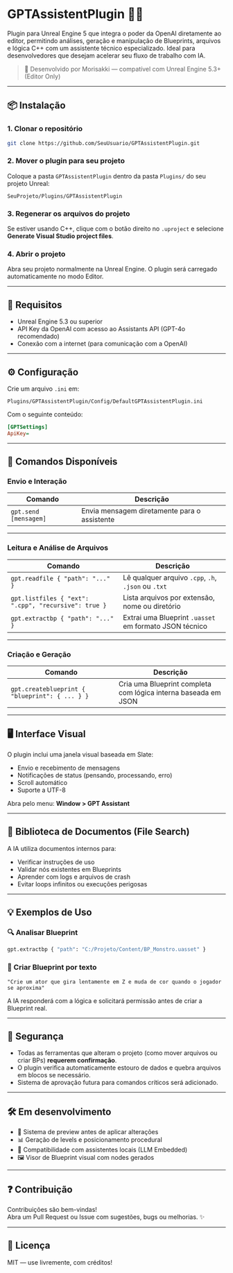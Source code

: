 
# GPTAssistentPlugin 🧠🔧

Plugin para Unreal Engine 5 que integra o poder da OpenAI diretamente ao editor, permitindo análises, geração e manipulação de Blueprints, arquivos e lógica C++ com um assistente técnico especializado. Ideal para desenvolvedores que desejam acelerar seu fluxo de trabalho com IA.

> 🚀 Desenvolvido por Morisakki — compatível com Unreal Engine 5.3+ (Editor Only)

---

## 📦 Instalação

### 1. Clonar o repositório
```bash
git clone https://github.com/SeuUsuario/GPTAssistentPlugin.git
```

### 2. Mover o plugin para seu projeto
Coloque a pasta `GPTAssistentPlugin` dentro da pasta `Plugins/` do seu projeto Unreal:

```
SeuProjeto/Plugins/GPTAssistentPlugin
```

### 3. Regenerar os arquivos do projeto
Se estiver usando C++, clique com o botão direito no `.uproject` e selecione **Generate Visual Studio project files**.

### 4. Abrir o projeto
Abra seu projeto normalmente na Unreal Engine. O plugin será carregado automaticamente no modo Editor.

---

## 🧠 Requisitos

- Unreal Engine 5.3 ou superior  
- API Key da OpenAI com acesso ao Assistants API (GPT-4o recomendado)  
- Conexão com a internet (para comunicação com a OpenAI)  

---

## ⚙️ Configuração

Crie um arquivo `.ini` em:

```
Plugins/GPTAssistentPlugin/Config/DefaultGPTAssistentPlugin.ini
```

Com o seguinte conteúdo:

```ini
[GPTSettings]
ApiKey=
```

---

## 🧪 Comandos Disponíveis

### Envio e Interação

| Comando                         | Descrição |
|----------------------------------|-----------|
| `gpt.send [mensagem]`           | Envia mensagem diretamente para o assistente |


---

### Leitura e Análise de Arquivos

| Comando                                     | Descrição |
|--------------------------------------------|-----------|
| `gpt.readfile { "path": "..." }`           | Lê qualquer arquivo `.cpp`, `.h`, `.json` ou `.txt` |
| `gpt.listfiles { "ext": ".cpp", "recursive": true }` | Lista arquivos por extensão, nome ou diretório |
| `gpt.extractbp { "path": "..." }`          | Extrai uma Blueprint `.uasset` em formato JSON técnico |

---

### Criação e Geração

| Comando                                         | Descrição |
|------------------------------------------------|-----------|
| `gpt.createblueprint { "blueprint": { ... } }` | Cria uma Blueprint completa com lógica interna baseada em JSON |


---

## 🖥️ Interface Visual

O plugin inclui uma janela visual baseada em Slate:
- Envio e recebimento de mensagens  
- Notificações de status (pensando, processando, erro)  
- Scroll automático  
- Suporte a UTF-8  

Abra pelo menu: **Window > GPT Assistant**

---

## 📁 Biblioteca de Documentos (File Search)

A IA utiliza documentos internos para:
- Verificar instruções de uso  
- Validar nós existentes em Blueprints  
- Aprender com logs e arquivos de crash  
- Evitar loops infinitos ou execuções perigosas  



---

## 💡 Exemplos de Uso

### 🔍 Analisar Blueprint
```bash
gpt.extractbp { "path": "C:/Projeto/Content/BP_Monstro.uasset" }
```

### 🧠 Criar Blueprint por texto
```text
"Crie um ator que gira lentamente em Z e muda de cor quando o jogador se aproxima"
```

A IA responderá com a lógica e solicitará permissão antes de criar a Blueprint real.

---

## 🔐 Segurança

- Todas as ferramentas que alteram o projeto (como mover arquivos ou criar BPs) **requerem confirmação**.  
- O plugin verifica automaticamente estouro de dados e quebra arquivos em blocos se necessário.  
- Sistema de aprovação futura para comandos críticos será adicionado.  

---

## 🛠️ Em desenvolvimento

- 🔧 Sistema de preview antes de aplicar alterações  
- 📊 Geração de levels e posicionamento procedural  
- 🧩 Compatibilidade com assistentes locais (LLM Embedded)  
- 🖼️ Visor de Blueprint visual com nodes gerados  

---

## ❓ Contribuição

Contribuições são bem-vindas!  
Abra um Pull Request ou Issue com sugestões, bugs ou melhorias. ✨

---

## 📜 Licença

MIT — use livremente, com créditos!
